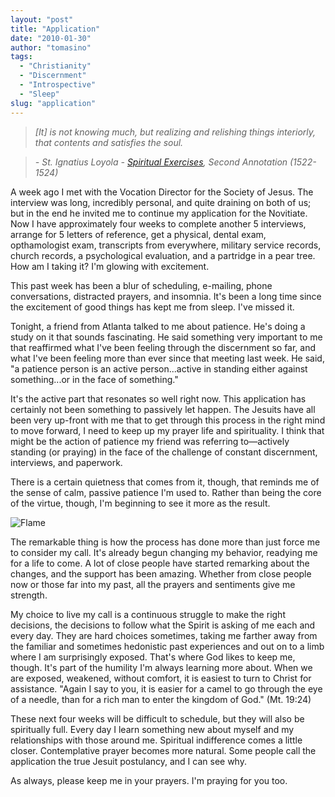 ```yaml
---
layout: "post"
title: "Application"
date: "2010-01-30"
author: "tomasino"
tags:
  - "Christianity"
  - "Discernment"
  - "Introspective"
  - "Sleep"
slug: "application"
---
```


> *[It] is not knowing much, but realizing and relishing things interiorly, that contents and satisfies the soul.*

> *- St. Ignatius Loyola - [Spiritual Exercises][], Second Annotation (1522-1524)*

A week ago I met with the Vocation Director for the Society of Jesus.
The interview was long, incredibly personal, and quite draining on both
of us; but in the end he invited me to continue my application for the
Novitiate. Now I have approximately four weeks to complete another 5
interviews, arrange for 5 letters of reference, get a physical, dental
exam, opthamologist exam, transcripts from everywhere, military service
records, church records, a psychological evaluation, and a partridge in
a pear tree. How am I taking it? I'm glowing with excitement.

This past week has been a blur of scheduling, e-mailing, phone
conversations, distracted prayers, and insomnia. It's been a long time
since the excitement of good things has kept me from sleep. I've missed
it.

Tonight, a friend from Atlanta talked to me about patience. He's doing a
study on it that sounds fascinating. He said something very important to
me that reaffirmed what I've been feeling through the discernment so
far, and what I've been feeling more than ever since that meeting last
week. He said, "a patience person is an active person...active in
standing either against something...or in the face of something."

It's the active part that resonates so well right now. This application
has certainly not been something to passively let happen. The Jesuits
have all been very up-front with me that to get through this process in
the right mind to move forward, I need to keep up my prayer life and
spirituality. I think that might be the action of patience my friend was
referring to—actively standing (or praying) in the face of the challenge
of constant discernment, interviews, and paperwork.

There is a certain quietness that comes from it, though, that reminds me
of the sense of calm, passive patience I'm used to. Rather than being
the core of the virtue, though, I'm beginning to see it more as the
result.

![Flame](//blog.tomasino.org/images/flame.jpg)

The remarkable thing is how the process has done more than just force me
to consider my call. It's already begun changing my behavior, readying
me for a life to come. A lot of close people have started remarking
about the changes, and the support has been amazing. Whether from close
people now or those far into my past, all the prayers and sentiments
give me strength.

My choice to live my call is a continuous struggle to make the right
decisions, the decisions to follow what the Spirit is asking of me each
and every day. They are hard choices sometimes, taking me farther away
from the familiar and sometimes hedonistic past experiences and out on
to a limb where I am surprisingly exposed. That's where God likes to
keep me, though. It's part of the humility I'm always learning more
about. When we are exposed, weakened, without comfort, it is easiest to
turn to Christ for assistance. "Again I say to you, it is easier for a
camel to go through the eye of a needle, than for a rich man to enter
the kingdom of God." (Mt. 19:24)

These next four weeks will be difficult to schedule, but they will also
be spiritually full. Every day I learn something new about myself and my
relationships with those around me. Spiritual indifference comes a
little closer. Contemplative prayer becomes more natural. Some people
call the application the true Jesuit postulancy, and I can see why.

As always, please keep me in your prayers. I'm praying for you too.

  [Spiritual Exercises]: //en.wikipedia.org/wiki/Spiritual_Exercises_of_Ignatius_of_Loyola
